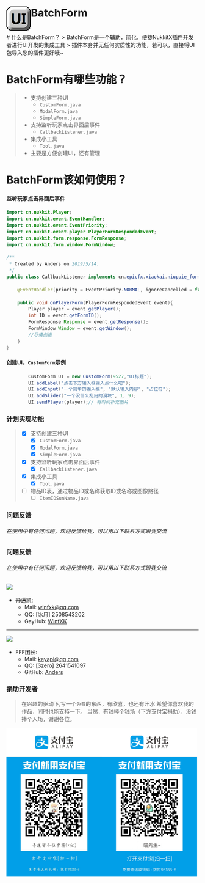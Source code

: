 <h1>BatchForm<img src="https://raw.githubusercontent.com/xkmp/BatchForm/master/UI_iocn.png" height="64" width="64" align="left"></img></h1>
<br>
# 什么是BatchForm？
> BatchForm是一个辅助，简化，便捷NukkitX插件开发者进行UI开发的集成工具
> 插件本身并无任何实质性的功能，若可以，直接将UI包导入您的插件更好哦~ 

# BatchForm有哪些功能？
> - 支持创建三种UI
>   - `CustomForm.java`
>   - `ModalForm.java`
>   - `SimpleForm.java`
> - 支持监听玩家点击界面后事件
>   - `CallbackListener.java`
> - 集成小工具
>   - `Tool.java`
> - 主要是方便创建UI，还有管理

# BatchForm该如何使用？
#### 监听玩家点击界面后事件
```java
import cn.nukkit.Player;
import cn.nukkit.event.EventHandler;
import cn.nukkit.event.EventPriority;
import cn.nukkit.event.player.PlayerFormRespondedEvent;
import cn.nukkit.form.response.FormResponse;
import cn.nukkit.form.window.FormWindow;

/**
 * Created by Anders on 2019/5/14.
 */
public class CallbackListener implements cn.epicfx.xiaokai.niuppie_form.CallbackListener{

	@EventHandler(priority = EventPriority.NORMAL, ignoreCancelled = false)

	public void onPlayerForm(PlayerFormRespondedEvent event){
		Player player = event.getPlayer();
		int ID = event.getFormID();
		FormResponse Response = event.getResponse();
		FormWindow Window = event.getWindow();
		//尽情创造
    }
}
```
#### 创建UI，`CustomForm`示例
```java
		CustomForm UI = new CustomForm(9527,"UI标题");
		UI.addLabel("点击下方输入框输入点什么吧");
		UI.addInput("一个简单的输入框", "默认输入内容", "占位符");
		UI.addSlider("一个没什么乱用的滑块", 1, 9);
		UI.sendPlayer(player);// 有时间补充图片
```

### 计划实现功能
> - [x] 支持创建三种UI
>   - [x] `CustomForm.java`
>   - [x] `ModalForm.java`
>   - [x] `SimpleForm.java`
> - [x] 支持监听玩家点击界面后事件
>   - [x] `CallbackListener.java`
> - [x] 集成小工具
>   - [x] `Tool.java`
> - [ ] 物品ID表，通过物品ID或名称获取ID或名称或图像路径
>   - [ ] `ItemIDSunName.java`

### 问题反馈
###### 在使用中有任何问题，欢迎反馈给我，可以用以下联系方式跟我交流

### 问题反馈
###### 在使用中有任何问题，欢迎反馈给我，可以用以下联系方式跟我交流

![](http://q2.qlogo.cn/headimg_dl?bs=2508543202&dst_uin=2508543202&dst_uin=2508543202&;dst_uin=2508543202&spec=100&url_enc=0&referer=bu_interface&term_type=PC)
- ~~帅逼~~凯:
  - Mail: winfxk@qq.com
  - QQ: [冰月] 2508543202
  - GayHub: [WinfXK](https://github.com/WinfXK)
---
![](http://q2.qlogo.cn/headimg_dl?bs=2641541097&dst_uin=2641541097&dst_uin=2641541097&;dst_uin=2641541097&spec=100&url_enc=0&referer=bu_interface&term_type=PC)
- FFF团长:
  - Mail: keyapi@qq.com
  - QQ: [3zero] 2641541097
  - GitHub: [Anders](https://github.com/Anders233)

### 捐助开发者
> 在兴趣的驱动下,写一个`免费`的东西，有欣喜，也还有汗水
> 希望你喜欢我的作品，同时也能支持一下。
> 当然，有钱捧个钱场（下方支付宝捐助），没钱捧个人场，谢谢各位。

<img src="https://raw.githubusercontent.com/xkmp/Test/master/Alipay-WinfXK.jpg" height="389" width="250" align="left"></img>
<img src="https://raw.githubusercontent.com/xkmp/Test/master/Alipay-FFF.jpg" height="389" width="250" align="left"></img>
